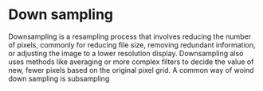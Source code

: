# Down sampling

Downsampling is a resampling process that involves reducing the number of pixels, commonly for reducing file size, removing redundant information, or adjusting the image to a lower resolution display.
Downsampling also uses methods like averaging or more complex filters to decide the value of new, fewer pixels based on the original pixel grid.
A common way of woind down sampling is subsampling
